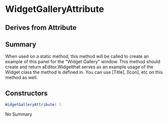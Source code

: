 # WidgetGalleryAttribute

## Derives from Attribute

## Summary

When used on a static method, this method will be called to create an example of this panel for the "Widget Gallery" window.
This method should create and return aEditor.Widgetthat serves as an example usage of the Widget class the method is defined in.
You can use [Title], [Icon], etc on this method as well.
## Constructors

```c#
WidgetGalleryAttribute( ) 
```
No Summary
